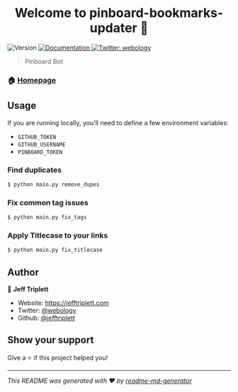 <h1 align="center">Welcome to pinboard-bookmarks-updater 👋</h1>
<p>
  <img alt="Version" src="https://img.shields.io/badge/version-0.1.0-blue.svg?cacheSeconds=2592000" />
  <a href="https://github.com/jefftriplett/pinboard-bookmarks-updater" target="_blank">
    <img alt="Documentation" src="https://img.shields.io/badge/documentation-yes-brightgreen.svg" />
  </a>
  <a href="https://twitter.com/webology" target="_blank">
    <img alt="Twitter: webology" src="https://img.shields.io/twitter/follow/webology.svg?style=social" />
  </a>
</p>

> Pinboard Bot

### 🏠 [Homepage](https://github.com/jefftriplett/pinboard-bookmarks-updater)

## Usage

If you are running locally, you'll need to define a few environment variables: 

- `GITHUB_TOKEN`
- `GITHUB_USERNAME`
- `PINBOARD_TOKEN`

### Find duplicates

```sh
$ python main.py remove_dupes
```
### Fix common tag issues
```sh
$ python main.py fix_tags
```

### Apply Titlecase to your links

```sh
$ python main.py fix_titlecase
```

## Author

👤 **Jeff Triplett**

* Website: https://jefftriplett.com
* Twitter: [@webology](https://twitter.com/webology)
* Github: [@jefftriplett](https://github.com/jefftriplett)

## Show your support

Give a ⭐️ if this project helped you!

***
_This README was generated with ❤️ by [readme-md-generator](https://github.com/kefranabg/readme-md-generator)_
